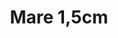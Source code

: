 ---
title: Mare 1,5cm
date: 
draft: false

# descripcion
description : Argollitas en plata 925 facetadas

materials: Plata 925

color: 

dimensions: 1,5 cm

code: 01-11-0795

type: "Aros"

categories: []

price: $1.660,00

price_eftvo: $1.410,00

# Images
# first image will be shown in the product page
images:
  # - image: "images/path_to_image"
  # La ubicacion de las imagenes es imagenes/Aros/Aros.Argollas/01-11-0795-mare-1,5cm
  - image: "./images/aros/argollas/01-11-0795-mare-1,5cm_a.jpg"
  - image: "./images/aros/argollas/01-11-0795-mare-1,5cm_b.jpg"
---